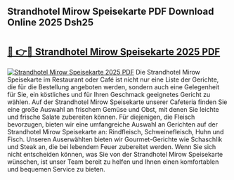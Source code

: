 ## Strandhotel Mirow Speisekarte PDF Download Online 2025 Dsh25

# <h2><a href="http://gc869mb.nevu.top/?p=Strandhotel+Mirow+Speisekarte">🔗 👉🔴 Strandhotel Mirow Speisekarte 2025 PDF</a></h2>

[![Strandhotel Mirow Speisekarte 2025 PDF](https://i.imgur.com/dBaPXMq.png)](http://gc869mb.nevu.top/?p=Strandhotel+Mirow+Speisekarte)
Die Strandhotel Mirow Speisekarte im Restaurant oder Café ist nicht nur eine Liste der Gerichte, die für die Bestellung angeboten werden, sondern auch eine Gelegenheit für Sie, ein köstliches und für Ihren Geschmack geeignetes Gericht zu wählen. Auf der Strandhotel Mirow Speisekarte unserer Cafeteria finden Sie eine große Auswahl an frischem Gemüse und Obst, mit denen Sie leichte und frische Salate zubereiten können. Für diejenigen, die Fleisch bevorzugen, bieten wir eine umfangreiche Auswahl an Gerichten auf der Strandhotel Mirow Speisekarte an: Rindfleisch, Schweinefleisch, Huhn und Fisch. Unseren Auserwählten bieten wir Gourmet-Gerichte wie Schaschlik und Steak an, die bei lebendem Feuer zubereitet werden. Wenn Sie sich nicht entscheiden können, was Sie von der Strandhotel Mirow Speisekarte wünschen, ist unser Team bereit zu helfen und Ihnen einen komfortablen und bequemen Service zu bieten.
